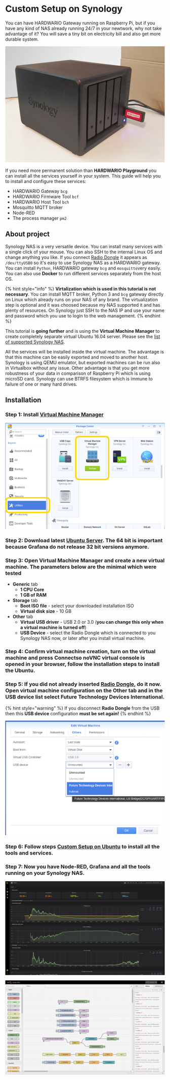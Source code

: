 # Custom Setup on Synology

You can have HARDWARIO Gateway running on Raspberry Pi, but if you have any kind of NAS already running 24/7 in your newtwork, why not take advantage of it? You will save a tiny bit on electricity bill and also get more durable system.

![](../.gitbook/assets/_tutorials_custom-setup-on-synology_synology-bigclown.jpg)



If you need more permanent solution than **HARDWARIO Playground** you can install all the services yourself in your system. This guide will help you to install and configure these services:

* HARDWARIO Gateway `bcg`
* HARDWARIO Firmware Tool `bcf`
* HARDWARIO Host Tool `bch`
* Mosquitto MQTT broker
* Node-RED
* The process manager `pm2`

## About project <a id="about-project"></a>

Synology NAS is a very versatile device. You can install many services with a single click of your mouse. You can also SSH to the internal Linux OS and change anything you like. If you connect [Radio Dongle](https://shop.bigclown.com/radio-dongle) it appears as `/dev/ttyUSB0` so it's easy to use Synology NAS as a HARDWARIO gateway. You can install `Python`, HARDWARIO gateway `bcg` and `mosquitto`very easily. You can also use **Docker** to run different services separately from the host OS.

{% hint style="info" %}
**Virtalization which is used in this tutorial is not necessary**. You can install MQTT broker, Python 3 and `bcg` gateway directly on Linux which already runs on your NAS of any brand. The virtualization step is optional and it was choosed because my NAS supported it and has plenty of resources. On Synology just SSH to the NAS IP and use your name and password which you use to login to the web management.
{% endhint %}

This tutorial is **going further** and is using the **Virtual Machine Manager** to create completely separate virtual Ubuntu 16.04 server. Please see the [list of supported Synology NAS](https://www.synology.com/en-global/dsm/packages/Virtualization).

All the services will be installed inside the virtual machine. The advantage is that this machine can be easily exported and moved to another host. Synology is using QEMU emulator, but exported machines can be run also in Virtualbox without any issue. Other advantage is that you get more robustness of your data in comparison of Raspberry Pi which is using microSD card. Synology can use BTRFS filesystem which is immune to failure of one or many hard drives.

## Installation <a id="installation"></a>

### Step 1: Install [Virtual Machine Manager](https://www.synology.com/en-global/dsm/packages/Virtualization)

![](../.gitbook/assets/_tutorials_custom-setup-on-synology_vmm-install.png)

### Step 2: Download latest [Ubuntu Server](https://www.ubuntu.com/download/server). The 64 bit is important because Grafana do not release 32 bit versions anymore.

### Step 3: Open **Virtual Machine Manager** and create a new virtual machine. The parameters below are the minimal which were tested

* **Generic** tab
  * **1 CPU Core**
  * **1 GB of RAM**
* **Storage** tab
  * **Boot ISO file** - select your downloaded installation ISO
  * **Virtual disk size** - 10 GB
* **Other** tab
  * **Virtual USB driver** - USB 2.0 or 3.0 \(**you can change this only when a virtual machine is turned off**\)
  * **USB Device** - select the Radio Dongle which is connected to you Synology NAS now, or later after you install virtual machine.

### Step 4: Confirm virtual machine creation, turn on the virtual machine and press **Connect**so noVNC virtual console is opened in your browser, follow the installation steps to install the Ubuntu.

### Step 5: If you did not already inserted [Radio Dongle](https://shop.bigclown.com/radio-dongle), do it now. Open virtual machine configuration on the **Other** tab and in the **USB device** list select **Future Technology Devices International**.

{% hint style="warning" %}
If you disconnect **Radio Dongle** from the USB then this **USB device** configuration **must be set again!**
{% endhint %}

![](../.gitbook/assets/_tutorials_custom-setup-on-synology_vmm-usb.png)

### Step 6: Follow steps [Custom Setup on Ubuntu](custom-setup-on-ubuntu.md) to install all the tools and services.

### Step 7: Now you have Node-RED, Grafana and all the tools running on your Synology NAS.

![](../.gitbook/assets/_tutorials_custom-setup-on-synology_grafana.png)

![](../.gitbook/assets/_tutorials_custom-setup-on-synology_node-red.png)

